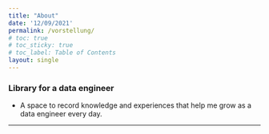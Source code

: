 ```yaml
---
title: "About"
date: '12/09/2021'
permalink: /vorstellung/
# toc: true
# toc_sticky: true
# toc_label: Table of Contents
layout: single
---
```


### Library for a data engineer
* A space to record knowledge and experiences that help me grow as a data engineer every day.

---

